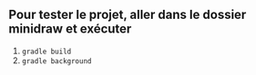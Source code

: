 ## Pour tester le projet, aller dans le dossier minidraw et exécuter

1. `gradle build`
2. `gradle background`